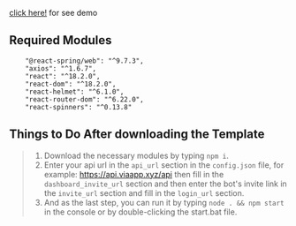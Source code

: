 [click here!](https://viaappdc.xyz) for see demo

## Required Modules
```
    "@react-spring/web": "^9.7.3",
    "axios": "^1.6.7",
    "react": "^18.2.0",
    "react-dom": "^18.2.0",
    "react-helmet": "^6.1.0",
    "react-router-dom": "^6.22.0",
    "react-spinners": "^0.13.8"
```

## Things to Do After downloading the Template
> 1. Download the necessary modules by typing `npm i`.
> 2. Enter your api url in the `api_url` section in the `config.json` file, for example: https://api.viaapp.xyz/api then fill in the `dashboard_invite_url` section and then enter the bot's invite link in the `invite_url` section and fill in the `login_url` section.
> 3. And as the last step, you can run it by typing `node . && npm start` in the console or by double-clicking the start.bat file.
